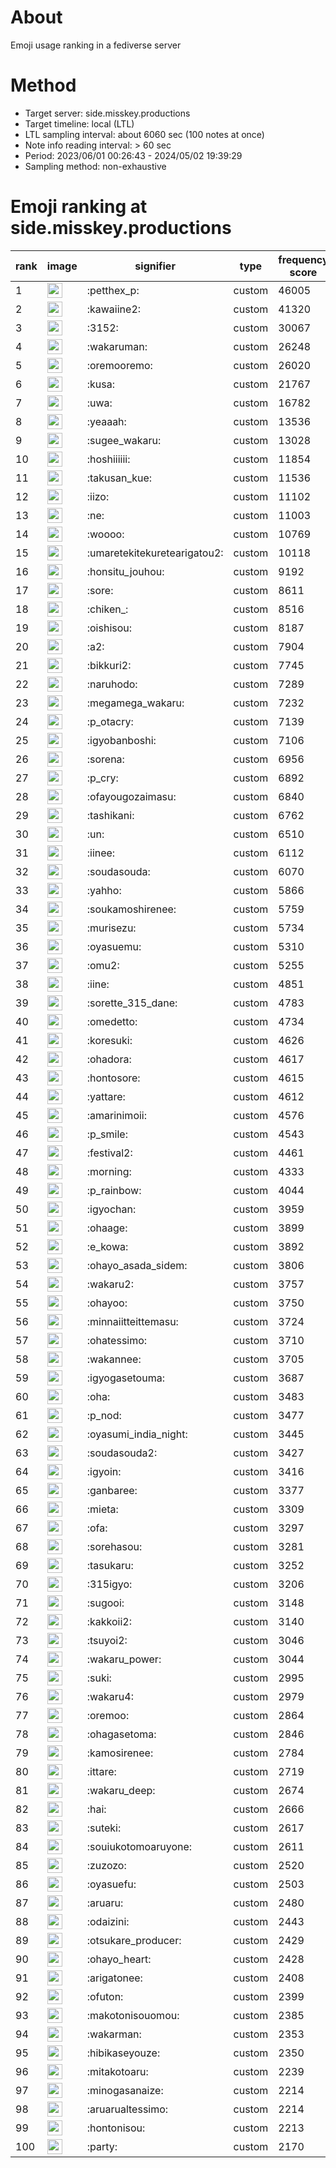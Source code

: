 # About
Emoji usage ranking in a fediverse server

# Method
- Target server: side.misskey.productions
- Target timeline: local (LTL)
- LTL sampling interval: about 6060 sec (100 notes at once)
- Note info reading interval: > 60 sec
- Period: 2023/06/01 00:26:43 - 2024/05/02 19:39:29 
- Sampling method: non-exhaustive

# Emoji ranking at side.misskey.productions

|rank|image|signifier|type|frequency score|
|----|----|----|----|----|
|1|<img height="24" src="https://side.misskey.productions/emoji/petthex_p.webp">|:petthex_p:|custom|46005|
|2|<img height="24" src="https://side.misskey.productions/emoji/kawaiine2.webp">|:kawaiine2:|custom|41320|
|3|<img height="24" src="https://side.misskey.productions/emoji/3152.webp">|:3152:|custom|30067|
|4|<img height="24" src="https://side.misskey.productions/emoji/wakaruman.webp">|:wakaruman:|custom|26248|
|5|<img height="24" src="https://side.misskey.productions/emoji/oremooremo.webp">|:oremooremo:|custom|26020|
|6|<img height="24" src="https://side.misskey.productions/emoji/kusa.webp">|:kusa:|custom|21767|
|7|<img height="24" src="https://side.misskey.productions/emoji/uwa.webp">|:uwa:|custom|16782|
|8|<img height="24" src="https://side.misskey.productions/emoji/yeaaah.webp">|:yeaaah:|custom|13536|
|9|<img height="24" src="https://side.misskey.productions/emoji/sugee_wakaru.webp">|:sugee_wakaru:|custom|13028|
|10|<img height="24" src="https://side.misskey.productions/emoji/hoshiiiiii.webp">|:hoshiiiiii:|custom|11854|
|11|<img height="24" src="https://side.misskey.productions/emoji/takusan_kue.webp">|:takusan_kue:|custom|11536|
|12|<img height="24" src="https://side.misskey.productions/emoji/iizo.webp">|:iizo:|custom|11102|
|13|<img height="24" src="https://side.misskey.productions/emoji/ne.webp">|:ne:|custom|11003|
|14|<img height="24" src="https://side.misskey.productions/emoji/woooo.webp">|:woooo:|custom|10769|
|15|<img height="24" src="https://side.misskey.productions/emoji/umaretekitekuretearigatou2.webp">|:umaretekitekuretearigatou2:|custom|10118|
|16|<img height="24" src="https://side.misskey.productions/emoji/honsitu_jouhou.webp">|:honsitu_jouhou:|custom|9192|
|17|<img height="24" src="https://side.misskey.productions/emoji/sore.webp">|:sore:|custom|8611|
|18|<img height="24" src="https://side.misskey.productions/emoji/chiken_.webp">|:chiken_:|custom|8516|
|19|<img height="24" src="https://side.misskey.productions/emoji/oishisou.webp">|:oishisou:|custom|8187|
|20|<img height="24" src="https://side.misskey.productions/emoji/a2.webp">|:a2:|custom|7904|
|21|<img height="24" src="https://side.misskey.productions/emoji/bikkuri2.webp">|:bikkuri2:|custom|7745|
|22|<img height="24" src="https://side.misskey.productions/emoji/naruhodo.webp">|:naruhodo:|custom|7289|
|23|<img height="24" src="https://side.misskey.productions/emoji/megamega_wakaru.webp">|:megamega_wakaru:|custom|7232|
|24|<img height="24" src="https://side.misskey.productions/emoji/p_otacry.webp">|:p_otacry:|custom|7139|
|25|<img height="24" src="https://side.misskey.productions/emoji/igyobanboshi.webp">|:igyobanboshi:|custom|7106|
|26|<img height="24" src="https://side.misskey.productions/emoji/sorena.webp">|:sorena:|custom|6956|
|27|<img height="24" src="https://side.misskey.productions/emoji/p_cry.webp">|:p_cry:|custom|6892|
|28|<img height="24" src="https://side.misskey.productions/emoji/ofayougozaimasu.webp">|:ofayougozaimasu:|custom|6840|
|29|<img height="24" src="https://side.misskey.productions/emoji/tashikani.webp">|:tashikani:|custom|6762|
|30|<img height="24" src="https://side.misskey.productions/emoji/un.webp">|:un:|custom|6510|
|31|<img height="24" src="https://side.misskey.productions/emoji/iinee.webp">|:iinee:|custom|6112|
|32|<img height="24" src="https://side.misskey.productions/emoji/soudasouda.webp">|:soudasouda:|custom|6070|
|33|<img height="24" src="https://side.misskey.productions/emoji/yahho.webp">|:yahho:|custom|5866|
|34|<img height="24" src="https://side.misskey.productions/emoji/soukamoshirenee.webp">|:soukamoshirenee:|custom|5759|
|35|<img height="24" src="https://side.misskey.productions/emoji/murisezu.webp">|:murisezu:|custom|5734|
|36|<img height="24" src="https://side.misskey.productions/emoji/oyasuemu.webp">|:oyasuemu:|custom|5310|
|37|<img height="24" src="https://side.misskey.productions/emoji/omu2.webp">|:omu2:|custom|5255|
|38|<img height="24" src="https://side.misskey.productions/emoji/iine.webp">|:iine:|custom|4851|
|39|<img height="24" src="https://side.misskey.productions/emoji/sorette_315_dane.webp">|:sorette_315_dane:|custom|4783|
|40|<img height="24" src="https://side.misskey.productions/emoji/omedetto.webp">|:omedetto:|custom|4734|
|41|<img height="24" src="https://side.misskey.productions/emoji/koresuki.webp">|:koresuki:|custom|4626|
|42|<img height="24" src="https://side.misskey.productions/emoji/ohadora.webp">|:ohadora:|custom|4617|
|43|<img height="24" src="https://side.misskey.productions/emoji/hontosore.webp">|:hontosore:|custom|4615|
|44|<img height="24" src="https://side.misskey.productions/emoji/yattare.webp">|:yattare:|custom|4612|
|45|<img height="24" src="https://side.misskey.productions/emoji/amarinimoii.webp">|:amarinimoii:|custom|4576|
|46|<img height="24" src="https://side.misskey.productions/emoji/p_smile.webp">|:p_smile:|custom|4543|
|47|<img height="24" src="https://side.misskey.productions/emoji/festival2.webp">|:festival2:|custom|4461|
|48|<img height="24" src="https://side.misskey.productions/emoji/morning.webp">|:morning:|custom|4333|
|49|<img height="24" src="https://side.misskey.productions/emoji/p_rainbow.webp">|:p_rainbow:|custom|4044|
|50|<img height="24" src="https://side.misskey.productions/emoji/igyochan.webp">|:igyochan:|custom|3959|
|51|<img height="24" src="https://side.misskey.productions/emoji/ohaage.webp">|:ohaage:|custom|3899|
|52|<img height="24" src="https://side.misskey.productions/emoji/e_kowa.webp">|:e_kowa:|custom|3892|
|53|<img height="24" src="https://side.misskey.productions/emoji/ohayo_asada_sidem.webp">|:ohayo_asada_sidem:|custom|3806|
|54|<img height="24" src="https://side.misskey.productions/emoji/wakaru2.webp">|:wakaru2:|custom|3757|
|55|<img height="24" src="https://side.misskey.productions/emoji/ohayoo.webp">|:ohayoo:|custom|3750|
|56|<img height="24" src="https://side.misskey.productions/emoji/minnaiitteittemasu.webp">|:minnaiitteittemasu:|custom|3724|
|57|<img height="24" src="https://side.misskey.productions/emoji/ohatessimo.webp">|:ohatessimo:|custom|3710|
|58|<img height="24" src="https://side.misskey.productions/emoji/wakannee.webp">|:wakannee:|custom|3705|
|59|<img height="24" src="https://side.misskey.productions/emoji/igyogasetouma.webp">|:igyogasetouma:|custom|3687|
|60|<img height="24" src="https://side.misskey.productions/emoji/oha.webp">|:oha:|custom|3483|
|61|<img height="24" src="https://side.misskey.productions/emoji/p_nod.webp">|:p_nod:|custom|3477|
|62|<img height="24" src="https://side.misskey.productions/emoji/oyasumi_india_night.webp">|:oyasumi_india_night:|custom|3445|
|63|<img height="24" src="https://side.misskey.productions/emoji/soudasouda2.webp">|:soudasouda2:|custom|3427|
|64|<img height="24" src="https://side.misskey.productions/emoji/igyoin.webp">|:igyoin:|custom|3416|
|65|<img height="24" src="https://side.misskey.productions/emoji/ganbaree.webp">|:ganbaree:|custom|3377|
|66|<img height="24" src="https://side.misskey.productions/emoji/mieta.webp">|:mieta:|custom|3309|
|67|<img height="24" src="https://side.misskey.productions/emoji/ofa.webp">|:ofa:|custom|3297|
|68|<img height="24" src="https://side.misskey.productions/emoji/sorehasou.webp">|:sorehasou:|custom|3281|
|69|<img height="24" src="https://side.misskey.productions/emoji/tasukaru.webp">|:tasukaru:|custom|3252|
|70|<img height="24" src="https://side.misskey.productions/emoji/315igyo.webp">|:315igyo:|custom|3206|
|71|<img height="24" src="https://side.misskey.productions/emoji/sugooi.webp">|:sugooi:|custom|3148|
|72|<img height="24" src="https://side.misskey.productions/emoji/kakkoii2.webp">|:kakkoii2:|custom|3140|
|73|<img height="24" src="https://side.misskey.productions/emoji/tsuyoi2.webp">|:tsuyoi2:|custom|3046|
|74|<img height="24" src="https://side.misskey.productions/emoji/wakaru_power.webp">|:wakaru_power:|custom|3044|
|75|<img height="24" src="https://side.misskey.productions/emoji/suki.webp">|:suki:|custom|2995|
|76|<img height="24" src="https://side.misskey.productions/emoji/wakaru4.webp">|:wakaru4:|custom|2979|
|77|<img height="24" src="https://side.misskey.productions/emoji/oremoo.webp">|:oremoo:|custom|2864|
|78|<img height="24" src="https://side.misskey.productions/emoji/ohagasetoma.webp">|:ohagasetoma:|custom|2846|
|79|<img height="24" src="https://side.misskey.productions/emoji/kamosirenee.webp">|:kamosirenee:|custom|2784|
|80|<img height="24" src="https://side.misskey.productions/emoji/ittare.webp">|:ittare:|custom|2719|
|81|<img height="24" src="https://side.misskey.productions/emoji/wakaru_deep.webp">|:wakaru_deep:|custom|2674|
|82|<img height="24" src="https://side.misskey.productions/emoji/hai.webp">|:hai:|custom|2666|
|83|<img height="24" src="https://side.misskey.productions/emoji/suteki.webp">|:suteki:|custom|2617|
|84|<img height="24" src="https://side.misskey.productions/emoji/souiukotomoaruyone.webp">|:souiukotomoaruyone:|custom|2611|
|85|<img height="24" src="https://side.misskey.productions/emoji/zuzozo.webp">|:zuzozo:|custom|2520|
|86|<img height="24" src="https://side.misskey.productions/emoji/oyasuefu.webp">|:oyasuefu:|custom|2503|
|87|<img height="24" src="https://side.misskey.productions/emoji/aruaru.webp">|:aruaru:|custom|2480|
|88|<img height="24" src="https://side.misskey.productions/emoji/odaizini.webp">|:odaizini:|custom|2443|
|89|<img height="24" src="https://side.misskey.productions/emoji/otsukare_producer.webp">|:otsukare_producer:|custom|2429|
|90|<img height="24" src="https://side.misskey.productions/emoji/ohayo_heart.webp">|:ohayo_heart:|custom|2428|
|91|<img height="24" src="https://side.misskey.productions/emoji/arigatonee.webp">|:arigatonee:|custom|2408|
|92|<img height="24" src="https://side.misskey.productions/emoji/ofuton.webp">|:ofuton:|custom|2399|
|93|<img height="24" src="https://side.misskey.productions/emoji/makotonisouomou.webp">|:makotonisouomou:|custom|2385|
|94|<img height="24" src="https://side.misskey.productions/emoji/wakarman.webp">|:wakarman:|custom|2353|
|95|<img height="24" src="https://side.misskey.productions/emoji/hibikaseyouze.webp">|:hibikaseyouze:|custom|2350|
|96|<img height="24" src="https://side.misskey.productions/emoji/mitakotoaru.webp">|:mitakotoaru:|custom|2239|
|97|<img height="24" src="https://side.misskey.productions/emoji/minogasanaize.webp">|:minogasanaize:|custom|2214|
|98|<img height="24" src="https://side.misskey.productions/emoji/aruarualtessimo.webp">|:aruarualtessimo:|custom|2214|
|99|<img height="24" src="https://side.misskey.productions/emoji/hontonisou.webp">|:hontonisou:|custom|2213|
|100|<img height="24" src="https://side.misskey.productions/emoji/party.webp">|:party:|custom|2170|
